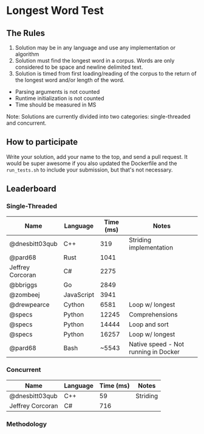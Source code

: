 # Longest Word Test

## The Rules

1. Solution may be in any language and use any implementation or algorithm
1. Solution must find the longest word in a corpus. Words are only considered to be space and newline delimited text.
1. Solution is timed from first loading/reading of the corpus to the return of the longest word and/or length of the word.
  - Parsing arguments is not counted
  - Runtime initialization is not counted
  - Time should be measured in MS

Note: Solutions are currently divided into two categories: single-threaded and concurrent.

## How to participate

Write your solution, add your name to the top, and send a pull request. It would be super awesome if you also updated the Dockerfile and the `run_tests.sh` to include your submission, but that's not necessary.

## Leaderboard

### Single-Threaded

| Name             | Language   | Time (ms) | Notes                                |
|------------------|------------|-----------|--------------------------------------|
| @dnesbitt03qub   | C++        | 319       | Striding implementation              |
| @pard68          | Rust       | 1041      |                                      |
| Jeffrey Corcoran | C#         | 2275      |                                      |
| @bbriggs         | Go         | 2849      |                                      |
| @zombeej         | JavaScript | 3941      |                                      |
| @drewpearce      | Cython     | 6581      | Loop w/ longest                      |
| @specs           | Python     | 12245     | Comprehensions                       |
| @specs           | Python     | 14444     | Loop and sort                        |
| @specs           | Python     | 16257     | Loop w/ longest                      |
| @pard68          | Bash       | ~5543     | Native speed - Not running in Docker |


### Concurrent
| Name             | Language | Time (ms) | Notes    |
|------------------|----------|-----------|----------|
| @dnesbitt03qub   | C++      | 59        | Striding |
| Jeffrey Corcoran | C#       | 716       |          |


### Methodology
